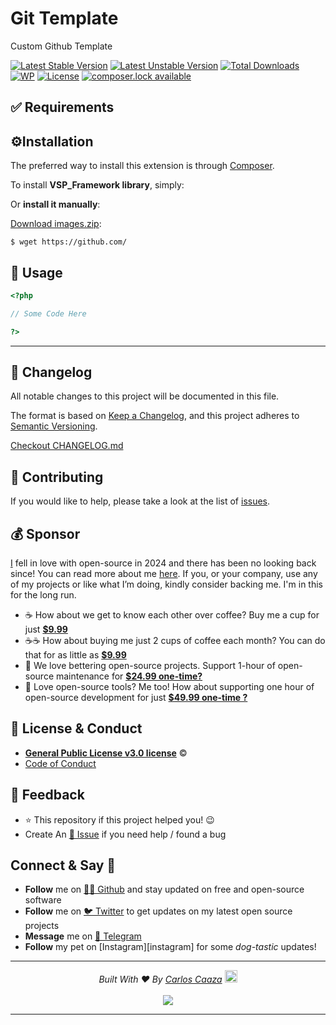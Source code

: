 # Git Template
Custom Github Template

[![Latest Stable Version][latest-stable-version-img]][lsvl]
[![Latest Unstable Version][latest-Unstable-version-img]][luvl]
[![Total Downloads][total-downloads-img]][tdl]
[![WP][wpcs-img]][wpcsl]
[![License][license-img]][licenselink]
[![composer.lock available][composerlock-img]][composerlocklink]

## ✅  Requirements

## ⚙️Installation
The preferred way to install this extension is through [Composer][composer].

To install **VSP_Framework library**, simply:


Or **install it manually**:

[Download images.zip][downloadzip]:

    $ wget https://github.com/

## 🚀 Usage

```php
<?php

// Some Code Here

?>
```
---

## 📝 Changelog
All notable changes to this project will be documented in this file.

The format is based on [Keep a Changelog](https://keepachangelog.com/en/1.0.0/),
and this project adheres to [Semantic Versioning](https://semver.org/spec/v2.0.0.html).

[Checkout CHANGELOG.md](/CHANGELOG.md)

## 🤝 Contributing
If you would like to help, please take a look at the list of [issues](issues/).

## 💰 Sponsor
[I][twitter] fell in love with open-source in 2024 and there has been no looking back since! You can read more about me [here][website].
If you, or your company, use any of my projects or like what I’m doing, kindly consider backing me. I'm in this for the long run.

- ☕ How about we get to know each other over coffee? Buy me a cup for just [**$9.99**][buymeacoffee]
- ☕️☕️ How about buying me just 2 cups of coffee each month? You can do that for as little as [**$9.99**][buymeacoffee]
- 🔰         We love bettering open-source projects. Support 1-hour of open-source maintenance for [**$24.99 one-time?**][paypal]
- 🚀         Love open-source tools? Me too! How about supporting one hour of open-source development for just [**$49.99 one-time ?**][paypal]

## 📜  License & Conduct
- [**General Public License v3.0 license**](LICENSE) © [](website)
- [Code of Conduct](code-of-conduct.md)

## 📣 Feedback
- ⭐ This repository if this project helped you! :wink:
- Create An [🔧 Issue](issues/) if you need help / found a bug

## Connect & Say 👋
- **Follow** me on [👨‍💻 Github][github] and stay updated on free and open-source software
- **Follow** me on [🐦 Twitter][twitter] to get updates on my latest open source projects
- **Message** me on [📠 Telegram][telegram]
- **Follow** my pet on [Instagram][instagram] for some _dog-tastic_ updates!

---

<p align="center">
<i>Built With ♥ By <a href="https://#/twitter"  target="_blank" rel="noopener noreferrer">Carlos Caaza</a> <a href="https://en.wikipedia.org/wiki/Puerto-Rico"><img src="https://cdn.svarun.dev/flag-puerto-rico-flat.svg" width="20px"/></a> </i> <br/><br/>
   <img src="https://s.w.org/style/images/codeispoetry.png"/>
</p>

---



<!-- Personl Links -->
[paypal]: https://##/paypal
[buymeacoffee]: https://##/buymeacoffee
[sofythelabrador]: https://www.instagram.com/#/
[github]: https://s##/github/
[twitter]: https://##/twitter/
[telegram]: https://##/telegram/
[email]: https://##/email
[website]: https://##/website/

<!-- Private -->
[composer]: https://##/composer/
[downloadzip]:https://github.com/iamlos
[wpcsl]: https://github.com/WordPress-Coding-Standards/WordPress-Coding-Standards/

<!-- Poser -->
[latest-stable-version-img]: https://poser.pugx.org/varunsridharan/php-autoloader/version
[latest-Unstable-version-img]: https://poser.pugx.org/varunsridharan/php-autoloader/v/unstable
[total-downloads-img]: https://poser.pugx.org/varunsridharan/php-autoloader/downloads
[Latest-Unstable-version-img]: https://poser.pugx.org/varunsridharan/php-autoloader/v/unstable
[license-img]: https://poser.pugx.org/varunsridharan/php-autoloader/license
[composerlock-img]: https://poser.pugx.org/varunsridharan/php-autoloader/composerlock
[wpcs-img]: https://img.shields.io/badge/WordPress-Standar-1abc9c.svg

<!-- Packagist Links -->
[lsvl]: https://packagist.org/packages/varunsridharan/php-autoloader
[luvl]: https://packagist.org/packages/varunsridharan/php-autoloader
[tdl]: https://packagist.org/packages/varunsridharan/php-autoloader
[licenselink]: https://packagist.org/packages/varunsridharan/php-autoloader
[composerlocklink]: https://packagist.org/packages/varunsridharan/php-autoloader
